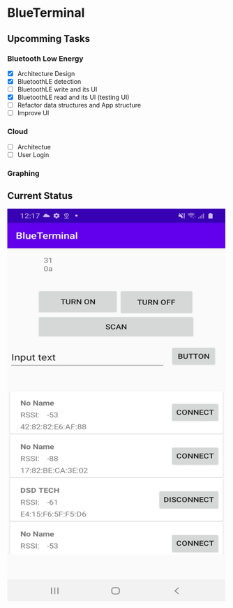 # BlueTerminal
## Upcomming Tasks
### Bluetooth Low Energy 
- [x] Architecture Design 
- [x] BluetoothLE detection
- [ ] BluetoothLE write and its UI
- [x] BluetoothLE read and its UI (testing UI)
- [ ] Refactor data structures and App structure
- [ ] Improve UI

### Cloud
- [ ] Architectue 
- [ ] User Login
### Graphing
## Current Status
<img src="https://github.com/RayZGit/Resources/blob/main/BlueTermial/images/Screenshot_20201112-121710_BlueTerminal.jpg" height="900" width="500">
